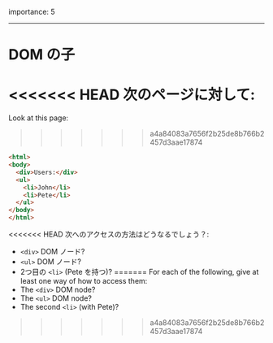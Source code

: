 importance: 5

---

# DOM の子

<<<<<<< HEAD
次のページに対して:
=======
Look at this page:
>>>>>>> a4a84083a7656f2b25de8b766b2457d3aae17874

```html
<html>
<body>
  <div>Users:</div>
  <ul>
    <li>John</li>
    <li>Pete</li>
  </ul>
</body>
</html>
```

<<<<<<< HEAD
次へのアクセスの方法はどうなるでしょう？:
- `<div>` DOM ノード?
- `<ul>` DOM ノード?
- 2つ目の `<li>` (Pete を持つ)?
=======
For each of the following, give at least one way of how to access them:
- The `<div>` DOM node?
- The `<ul>` DOM node?
- The second `<li>` (with Pete)?
>>>>>>> a4a84083a7656f2b25de8b766b2457d3aae17874
